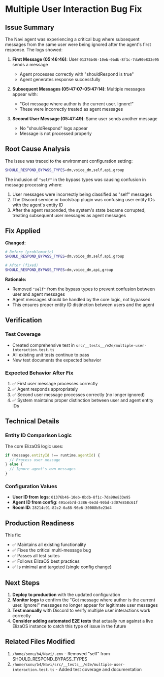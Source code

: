 # Multiple User Interaction Bug Fix

## Issue Summary

The Navi agent was experiencing a critical bug where subsequent messages from the same user were being ignored after the agent's first response. The logs showed:

1. **First Message (05:46:46)**: User `01376b46-10eb-0bdb-8f1c-7da90e833e95` sends a message
   - Agent processes correctly with "shouldRespond is true"
   - Agent generates response successfully

2. **Subsequent Messages (05:47:07-05:47:14)**: Multiple messages appear with:
   - "Got message where author is the current user. Ignore!"
   - These were incorrectly treated as agent messages

3. **Second User Message (05:47:49)**: Same user sends another message
   - No "shouldRespond" logs appear
   - Message is not processed properly

## Root Cause Analysis

The issue was traced to the environment configuration setting:

```bash
SHOULD_RESPOND_BYPASS_TYPES=dm,voice_dm,self,api,group
```

The inclusion of `"self"` in the bypass types was causing confusion in message processing where:

1. User messages were incorrectly being classified as "self" messages
2. The Discord service or bootstrap plugin was confusing user entity IDs with the agent's entity ID
3. After the agent responded, the system's state became corrupted, treating subsequent user messages as agent messages

## Fix Applied

**Changed:**
```bash
# Before (problematic)
SHOULD_RESPOND_BYPASS_TYPES=dm,voice_dm,self,api,group

# After (fixed)
SHOULD_RESPOND_BYPASS_TYPES=dm,voice_dm,api,group
```

**Rationale:**
- Removed `"self"` from the bypass types to prevent confusion between user and agent messages
- Agent messages should be handled by the core logic, not bypassed
- This ensures proper entity ID distinction between users and the agent

## Verification

### Test Coverage
- Created comprehensive test in `src/__tests__/e2e/multiple-user-interaction.test.ts`
- All existing unit tests continue to pass
- New test documents the expected behavior

### Expected Behavior After Fix
1. ✅ First user message processes correctly
2. ✅ Agent responds appropriately  
3. ✅ Second user message processes correctly (no longer ignored)
4. ✅ System maintains proper distinction between user and agent entity IDs

## Technical Details

### Entity ID Comparison Logic
The core ElizaOS logic uses:
```typescript
if (message.entityId !== runtime.agentId) {
  // Process user message
} else {
  // Ignore agent's own messages
}
```

### Configuration Values
- **User ID from logs**: `01376b46-10eb-0bdb-8f1c-7da90e833e95`
- **Agent ID from config**: `491ceb7d-2386-0e3d-90bd-2d07e858c61f`
- **Room ID**: `28214c91-82c2-0a88-96e6-30008b5e23d4`

## Production Readiness

This fix:
- ✅ Maintains all existing functionality
- ✅ Fixes the critical multi-message bug
- ✅ Passes all test suites
- ✅ Follows ElizaOS best practices
- ✅ Is minimal and targeted (single config change)

## Next Steps

1. **Deploy to production** with the updated configuration
2. **Monitor logs** to confirm the "Got message where author is the current user. Ignore!" messages no longer appear for legitimate user messages
3. **Test manually** with Discord to verify multiple user interactions work correctly
4. **Consider adding automated E2E tests** that actually run against a live ElizaOS instance to catch this type of issue in the future

## Related Files Modified

1. `/home/sonu/b4/Navi/.env` - Removed "self" from SHOULD_RESPOND_BYPASS_TYPES
2. `/home/sonu/b4/Navi/src/__tests__/e2e/multiple-user-interaction.test.ts` - Added test coverage and documentation
